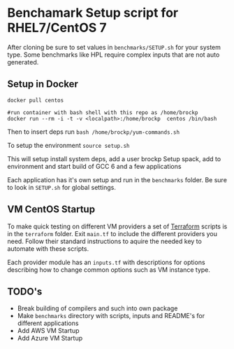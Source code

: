 # Benchamark Setup script for RHEL7/CentOS 7

After cloning be sure to set values in `benchmarks/SETUP.sh` for your system type.  Some benchmarks like HPL require complex inputs that are not auto generated.

## Setup in Docker

```
docker pull centos

#run container with bash shell with this repo as /home/brockp
docker run --rm -i -t -v <localpath>:/home/brockp  centos /bin/bash
```

Then to insert deps run `bash /home/brockp/yum-commands.sh`

To setup the environment `source setup.sh`

This will setup install system deps, add a user brockp 
Setup spack, add to environment and start build of GCC 6 and a few applications

Each application has it's own setup and run in the `benchmarks` folder.  Be sure to look in `SETUP.sh` for global settings.

## VM CentOS Startup

To make quick testing on different VM providers a set of [Terraform](http://terraform.io/) scripts is in the `terraform` folder.  Exit `main.tf`  to include the different providers you need. Follow their standard instructions to aquire the needed key to automate with these scripts.

Each provider module has an `inputs.tf` with descriptions for options describing how to change common options such as VM instance type.

## TODO's

* Break building of compilers and such into own package
* Make `benchmarks` directory with scripts, inputs and README's for different applications
* Add AWS VM Startup
* Add Azure VM Startup
